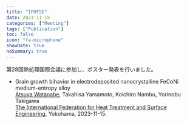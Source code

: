 ```yaml
---
title: "IFHTSE"
date: 2023-11-15
categories: ["Meeting"]
tags: ["Publication"]
toc: false
icon: "fa-microphone"
showDate: true
noSummary: true
---
```


第28回熱処理国際会議に参加し、ポスター発表を行いました。
* Grain growth bihavior in electrodeposited nanocrystalline FeCoNi medium-entropy alloy  
<u>Atsuya Watanabe</u>, Takahisa Yamamoto, Koichiro Nambu, Yorinobu Takigawa  
[The International Federation for Heat Treatment and Surface Engineering](https://jsht.or.jp/ifhtse2023/index.html), Yokohama, 2023-11-15.
